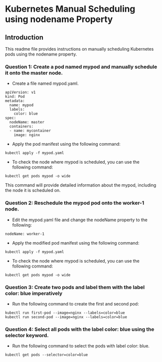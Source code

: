 # Kubernetes Manual Scheduling using nodename Property

## Introduction
This readme file provides instructions on manually scheduling Kubernetes pods using the nodename property. 


### Question 1: Create a pod named mypod and manually schedule it onto the master node. 
- Create a file named mypod.yaml.
```
apiVersion: v1
kind: Pod
metadata:
  name: mypod
  labels:
    color: blue
spec:
  nodeName: master
  containers:
  - name: mycontainer
    image: nginx
```

- Apply the pod manifest using the following command:
```
kubectl apply -f mypod.yaml
```

- To check the node where mypod is scheduled, you can use the following command:
```
kubectl get pods mypod -o wide
```

This command will provide detailed information about the mypod, including the node it is scheduled on.

### Question 2: Reschedule the mypod pod onto the worker-1 node.

- Edit the mypod.yaml file and change the nodeName property to the following:
```
nodeName: worker-1
```

- Apply the modified pod manifest using the following command:
```
kubectl apply -f mypod.yaml
```

- To check the node where mypod is scheduled, you can use the following command:
```
kubectl get pods mypod -o wide
```

### Question 3: Create two pods and label them with the label color: blue imperatively

- Run the following command to create the first and second pod:
```
kubectl run first-pod --image=nginx --labels=color=blue
kubectl run second-pod --image=nginx --labels=color=blue 
```

### Question 4: Select all pods with the label color: blue using the selector keyword.
- Run the following command to select the pods with label color: blue.
```
kubectl get pods --selector=color=blue
```
